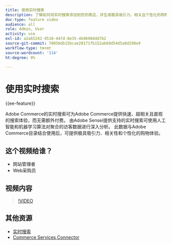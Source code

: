 ```yaml
---
title: 使用实时搜索
description: 了解如何将实时搜索添加到您的商店，并生成极具吸引力、相关且个性化的购物体验。
doc-type: feature video
audience: all
role: Admin, User
activity: use
exl-id: a2a65242-9510-447d-8e35-4b9698ddd7b2
source-git-commit: 70056db15bcae20171fb152ab69d54d5a0d298e9
workflow-type: tm+mt
source-wordcount: '114'
ht-degree: 0%

---
```


# 使用实时搜索

{{ee-feature}}

Adobe Commerce的实时搜索可为Adobe Commerce提供快速、超相关且直观的搜索体验，而无需额外付费。 由Adobe Sensei提供支持的实时搜索可使用人工智能和机器学习算法对聚合的访客数据进行深入分析。 此数据与Adobe Commerce目录结合使用后，可提供极具吸引力、相关性和个性化的购物体验。

## 这个视频给谁？

- 网站管理者
- Web采购员

## 视频内容

>[!VIDEO](https://video.tv.adobe.com/v/337365?quality=12&learn=on)

## 其他资源

- [实时搜索](https://experienceleague.adobe.com/docs/commerce-merchant-services/live-search/overview.html)
- [Commerce Services Connector](https://experienceleague.adobe.com/docs/commerce-merchant-services/user-guides/integration-services/saas.html)
